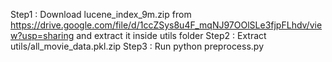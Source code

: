 Step1 : Download lucene_index_9m.zip from https://drive.google.com/file/d/1ccZSys8u4F_mqNJ97OOlSLe3fjpFLhdv/view?usp=sharing and extract it inside utils folder
Step2 : Extract utils/all_movie_data.pkl.zip 
Step3 : Run python preprocess.py   
